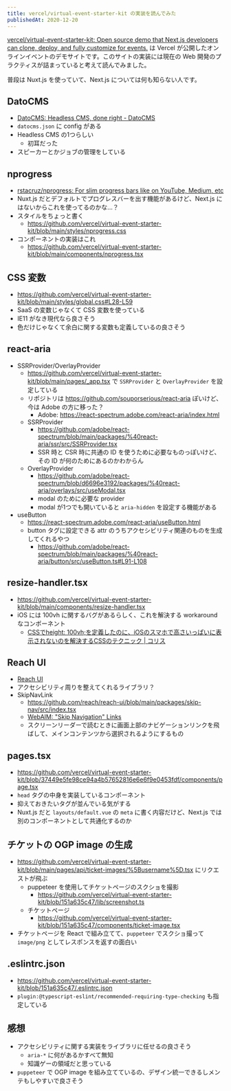 ```yaml
---
title: vercel/virtual-event-starter-kit の実装を読んでみた
publishedAt: 2020-12-20
---
```


[vercel/virtual-event-starter-kit: Open source demo that Next.js developers can clone, deploy, and fully customize for events.](https://github.com/vercel/virtual-event-starter-kit) は Vercel が公開したオンラインイベントのデモサイトです。このサイトの実装には現在の Web 開発のプラクティスが詰まっていると考えて読んでみました。

普段は Nuxt.js を使っていて、Next.js については何も知らない人です。

## DatoCMS
- [DatoCMS: Headless CMS, done right - DatoCMS](https://www.datocms.com/)
- `datocms.json` に config がある
- Headless CMS の1つらしい
  - 初耳だった
- スピーカーとかジョブの管理をしている

## nprogress
- [rstacruz/nprogress: For slim progress bars like on YouTube, Medium, etc](https://github.com/rstacruz/nprogress)
- Nuxt.js だとデフォルトでプログレスバーを出す機能があるけど、Next.js にはないからこれを使ってるのかな...？
- スタイルをちょっと書く
  - https://github.com/vercel/virtual-event-starter-kit/blob/main/styles/nprogress.css
- コンポーネントの実装はこれ
  - https://github.com/vercel/virtual-event-starter-kit/blob/main/components/nprogress.tsx

## CSS 変数
- https://github.com/vercel/virtual-event-starter-kit/blob/main/styles/global.css#L28-L59
- SaaS の変数じゃなくて CSS 変数を使っている
- IE11 がなき現代なら良さそう
- 色だけじゃなくて余白に関する変数も定義しているの良さそう

## react-aria
- SSRProvider/OverlayProvider
  - https://github.com/vercel/virtual-event-starter-kit/blob/main/pages/_app.tsx で `SSRProvider` と `OverlayProvider` を設定している
  - リポジトリは https://github.com/souporserious/react-aria ぽいけど、今は Adobe の方に移った？
    - Adobe: https://react-spectrum.adobe.com/react-aria/index.html
  - SSRProvider
    - https://github.com/adobe/react-spectrum/blob/main/packages/%40react-aria/ssr/src/SSRProvider.tsx
    - SSR 時と CSR 時に共通の ID を使うために必要なものっぽいけど、その ID が何のためにあるのかわからん
  - OverlayProvider
    - https://github.com/adobe/react-spectrum/blob/d6696e3192/packages/%40react-aria/overlays/src/useModal.tsx
    - modal のために必要な provider
    - modal が1つでも開いていると `aria-hidden` を設定する機能がある
- useButton
  - https://react-spectrum.adobe.com/react-aria/useButton.html
  - button タグに設定できる attr のうちアクセシビリティ関連のものを生成してくれるやつ
    - https://github.com/adobe/react-spectrum/blob/main/packages/%40react-aria/button/src/useButton.ts#L91-L108

## resize-handler.tsx
- https://github.com/vercel/virtual-event-starter-kit/blob/main/components/resize-handler.tsx
- iOS には 100vh に関するバグがあるらしく、これを解決する workaround なコンポーネント
  - [CSSでheight: 100vh;を定義したのに、iOSのスマホで高さいっぱいに表示されないのを解決するCSSのテクニック | コリス](https://coliss.com/articles/build-websites/operation/css/css-fix-for-100vh-in-ios.html)

## Reach UI
- [Reach UI](https://reach.tech/)
- アクセシビリティ周りを整えてくれるライブラリ？
- SkipNavLink
  - https://github.com/reach/reach-ui/blob/main/packages/skip-nav/src/index.tsx
  - [WebAIM: "Skip Navigation" Links](https://webaim.org/techniques/skipnav/)
  - スクリーンリーダーで読むときに画面上部のナビゲーションリンクを飛ばして、メインコンテンツから選択されるようにするもの

## pages.tsx
- https://github.com/vercel/virtual-event-starter-kit/blob/37449e5fe98ce94a4b57652816e6e6f9e0453fdf/components/page.tsx
- `head` タグの中身を実装しているコンポーネント
- 抑えておきたいタグが並んでいる気がする
- Nuxt.js だと `layouts/default.vue` の `meta` に書く内容だけど、Next.js では別のコンポーネントとして共通化するのか

## チケットの OGP image の生成
- https://github.com/vercel/virtual-event-starter-kit/blob/main/pages/api/ticket-images/%5Busername%5D.tsx にリクエストが飛ぶ
  - puppeteer を使用してチケットページのスクショを撮影
    - https://github.com/vercel/virtual-event-starter-kit/blob/151a635c47/lib/screenshot.ts
  - チケットページ
    - https://github.com/vercel/virtual-event-starter-kit/blob/151a635c47/components/ticket-image.tsx
- チケットページを React で組み立てて、`puppeteer` でスクショ撮って `image/png` としてレスポンスを返すの面白い

## .eslintrc.json
- https://github.com/vercel/virtual-event-starter-kit/blob/151a635c47/.eslintrc.json
- `plugin:@typescript-eslint/recommended-requiring-type-checking` も指定している

## 感想
- アクセシビリティに関する実装をライブラリに任せるの良さそう
  - `aria-*` に何があるかすべて無知
  - 知識ゲーの領域だと思っている
- `puppeteer` で OGP image を組み立てているの、デザイン統一できるしメンテもしやすいで良さそう
